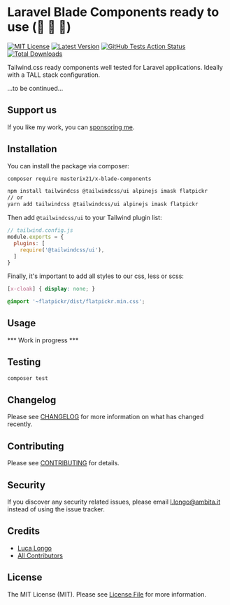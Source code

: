 # Laravel Blade Components ready to use (🚧 🚧 🚧)

[![MIT License](https://img.shields.io/github/license/masterix21/x-blade-components)](https://img.shields.io/github/license/masterix21/x-blade-components)
[![Latest Version](https://img.shields.io/github/v/release/masterix21/x-blade-components)](https://packagist.org/packages/masterix21/x-blade-components)
[![GitHub Tests Action Status](https://img.shields.io/github/workflow/status/masterix21/x-blade-components/Tests/master)](https://github.com/masterix21/x-blade-components/actions?query=workflow%3Arun-tests+branch%3Amaster) 
[![Total Downloads](https://img.shields.io/packagist/dt/masterix21/x-blade-components.svg)](https://packagist.org/packages/masterix21/x-blade-components)

Tailwind.css ready components well tested for Laravel applications. Ideally with a TALL stack configuration.

...to be continued...

## Support us

If you like my work, you can [sponsoring me](https://github.com/masterix21).

## Installation

You can install the package via composer:

```bash
composer require masterix21/x-blade-components

npm install tailwindcss @tailwindcss/ui alpinejs imask flatpickr
// or
yarn add tailwindcss @tailwindcss/ui alpinejs imask flatpickr
```

Then add `@tailwindcss/ui` to your Tailwind plugin list:
```js
// tailwind.config.js
module.exports = {
  plugins: [
    require('@tailwindcss/ui'),
  ]
}
```

Finally, it's important to add all styles to our css, less or scss:
```scss
[x-cloak] { display: none; }

@import '~flatpickr/dist/flatpickr.min.css';
```

## Usage

*** Work in progress ***

## Testing

``` bash
composer test
```

## Changelog

Please see [CHANGELOG](CHANGELOG.md) for more information on what has changed recently.

## Contributing

Please see [CONTRIBUTING](CONTRIBUTING.md) for details.

## Security

If you discover any security related issues, please email l.longo@ambita.it instead of using the issue tracker.

## Credits

- [Luca Longo](https://github.com/masterix21)
- [All Contributors](../../contributors)

## License

The MIT License (MIT). Please see [License File](LICENSE.md) for more information.

